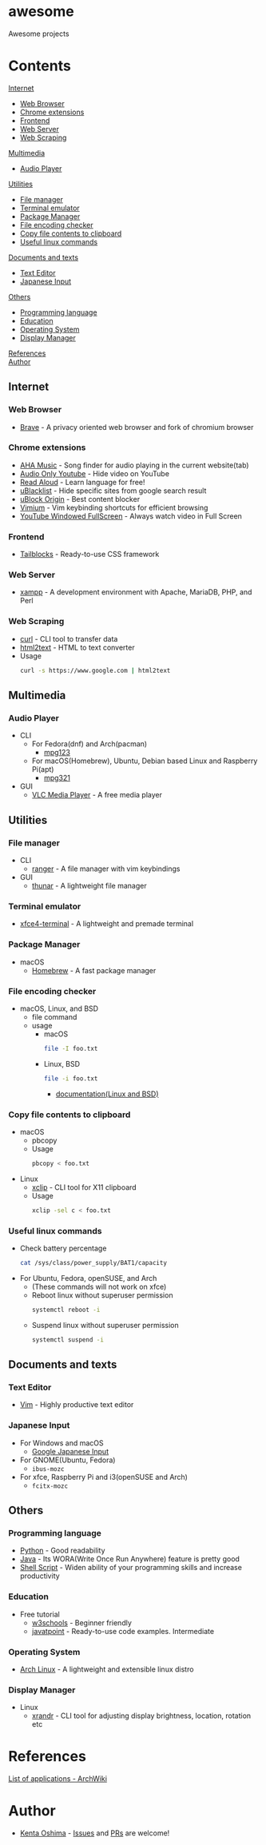 # awesome
Awesome projects

# Contents
<a href="#Internet">Internet</a><br>
-  <a href="#Web-Browser">Web Browser</a><br>
-  <a href="#Chrome-extensions">Chrome extensions</a><br>
-  <a href="#Frontend">Frontend</a><br>
-  <a href="#Web-Server">Web Server</a><br>
-  <a href="#Web-Scraping">Web Scraping</a><br>

<a href="#Multimedia">Multimedia</a><br>
-  <a href="#Audio-Player">Audio Player</a><br>

<a href="#Utilities">Utilities</a><br>
-  <a href="#File-manager">File manager</a><br>
-  <a href="#Terminal-emulator">Terminal emulator</a><br>
-  <a href="#Package-Manager">Package Manager</a><br>
-  <a href="#File-encoding-checker">File encoding checker</a><br>
-  <a href="#Copy-file-contents-to-clipboard">Copy file contents to clipboard</a><br>
-  <a href="#Useful-linux-commands">Useful linux commands</a><br>

<a href="#Documents-and-texts">Documents and texts</a><br>
-  <a href="#Text-Editor">Text Editor</a><br>
-  <a href="#Japanese-Input">Japanese Input</a><br>

<a href="#Others">Others</a><br>
-  <a href="#Programming-language">Programming language</a><br>
-  <a href="#Education">Education</a><br>
-  <a href="#Operating-System">Operating System</a><br>
-  <a href="#Display-Manager">Display Manager</a><br>

<a href="#References">References</a><br>
<a href="#Author">Author</a><br>

## Internet 
### Web Browser
  - [Brave](https://brave.com/) - A privacy oriented web browser and fork of chromium browser 
### Chrome extensions
  - [AHA Music](https://chrome.google.com/webstore/detail/aha-music-song-finder-for/dpacanjfikmhoddligfbehkpomnbgblf) - Song finder for audio playing in the current website(tab)
  - [Audio Only Youtube](https://chrome.google.com/webstore/detail/audio-only-youtube/pkocpiliahoaohbolmkelakpiphnllog) - Hide video on YouTube
  - [Read Aloud](https://chrome.google.com/webstore/detail/read-aloud-a-text-to-spee/hdhinadidafjejdhmfkjgnolgimiaplp) - Learn language for free!
  - [uBlacklist](https://chrome.google.com/webstore/detail/ublacklist/pncfbmialoiaghdehhbnbhkkgmjanfhe) - Hide specific sites from google search result
  - [uBlock Origin](https://chrome.google.com/webstore/detail/ublock-origin/cjpalhdlnbpafiamejdnhcphjbkeiagm) - Best content blocker
  - [Vimium](https://chrome.google.com/webstore/detail/vimium/dbepggeogbaibhgnhhndojpepiihcmeb) - Vim keybinding shortcuts for efficient browsing
  - [YouTube Windowed FullScreen](https://chrome.google.com/webstore/detail/youtube-windowed-fullscre/gkkmiofalnjagdcjheckamobghglpdpm) - Always watch video in Full Screen

### Frontend
  - [Tailblocks](https://tailblocks.cc/) - Ready-to-use CSS framework

### Web Server
  - [xampp](https://www.apachefriends.org/index.html) - A development environment with Apache, MariaDB, PHP, and Perl

### Web Scraping
  - [curl](https://curl.se/) - CLI tool to transfer data
  - [html2text](https://github.com/grobian/html2text) - HTML to text converter
  - Usage
    ```sh
    curl -s https://www.google.com | html2text
    ```

## Multimedia
### Audio Player
  - CLI
    - For Fedora(dnf) and Arch(pacman)
      - [mpg123](https://mpg123.de/)
    - For macOS(Homebrew), Ubuntu, Debian based Linux and Raspberry Pi(apt)
      - [mpg321](https://mpg321.sourceforge.net/)
  - GUI
    - [VLC Media Player](https://www.videolan.org/vlc/) - A free media player

## Utilities
### File manager
  - CLI
    - [ranger](https://github.com/ranger/ranger) - A file manager with vim keybindings
  - GUI
    - [thunar](https://github.com/xfce-mirror/thunar) - A lightweight file manager

### Terminal emulator
  - [xfce4-terminal](https://docs.xfce.org/apps/xfce4-terminal/start) - A lightweight and premade terminal

### Package Manager 
  - macOS 
    - [Homebrew](https://brew.sh/) - A fast package manager

### File encoding checker
  - macOS, Linux, and BSD
    - file command
    - usage
      - macOS
        ```sh
        file -I foo.txt
        ```
      - Linux, BSD
        ```sh
        file -i foo.txt
        ```
        - [documentation(Linux and BSD)](https://www.freebsd.org/cgi/man.cgi?query=file&manpath=FreeBSD+13.1-RELEASE+and+Ports)

### Copy file contents to clipboard
  - macOS
    - pbcopy
    - Usage
      ```sh
      pbcopy < foo.txt
      ```
  - Linux
    - [xclip](https://github.com/astrand/xclip) - CLI tool for X11 clipboard
    - Usage
      ```sh
      xclip -sel c < foo.txt
      ```

### Useful linux commands 
  - Check battery percentage
    ```sh
    cat /sys/class/power_supply/BAT1/capacity
    ```
  - For Ubuntu, Fedora, openSUSE, and Arch
    - (These commands will not work on xfce)
    - Reboot linux without superuser permission
      ```sh
      systemctl reboot -i
      ```
    - Suspend linux without superuser permission
      ```sh
      systemctl suspend -i
      ```

## Documents and texts
### Text Editor
  - [Vim](https://www.vim.org/) - Highly productive text editor

### Japanese Input
  - For Windows and macOS
    - [Google Japanese Input](https://www.google.co.jp/ime/)
  - For GNOME(Ubuntu, Fedora)
    - `ibus-mozc`
  - For xfce, Raspberry Pi and i3(openSUSE and Arch)
    - `fcitx-mozc`

## Others
### Programming language
  - [Python](https://www.python.org/) - Good readability
  - [Java](https://www.java.com/en/) - Its WORA(Write Once Run Anywhere) feature is pretty good
  - [Shell Script](https://www.gnu.org/software/bash/) - Widen ability of your programming skills and increase productivity

### Education
  - Free tutorial
    - [w3schools](https://www.w3schools.com/) - Beginner friendly
    - [javatpoint](https://www.javatpoint.com/) - Ready-to-use code examples. Intermediate

### Operating System
  - [Arch Linux](https://archlinux.org/) - A lightweight and extensible linux distro

### Display Manager
  - Linux
    - [xrandr](https://github.com/freedesktop/xorg-xrandr) - CLI tool for adjusting display brightness, location, rotation etc

# References
[List of applications - ArchWiki](https://wiki.archlinux.org/title/List_of_applications)

# Author
- [Kenta Oshima](https://github.com/mxvish) - [Issues](https://github.com/mxvish/awesome/issues) and [PRs](https://github.com/mxvish/awesome/issues) are welcome!
